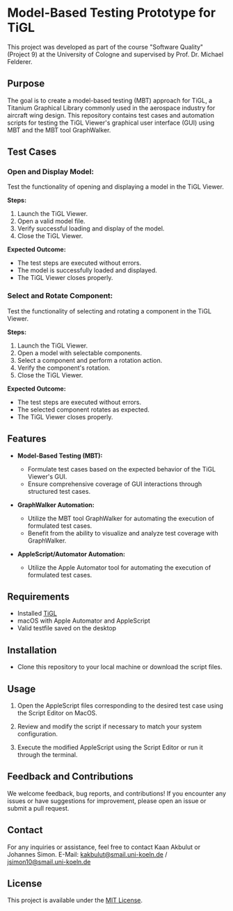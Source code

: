 # Model-Based Testing Prototype for TiGL

This project was developed as part of the course "Software Quality" (Project 9) at the University of Cologne and supervised by Prof. Dr. Michael Felderer.

## Purpose

The goal is to create a model-based testing (MBT) approach for TiGL, a Titanium Graphical Library commonly used in the aerospace industry for aircraft wing design. This repository contains test cases and automation scripts for testing the TiGL Viewer's graphical user interface (GUI) using MBT and the MBT tool GraphWalker.

## Test Cases

### Open and Display Model:

Test the functionality of opening and displaying a model in the TiGL Viewer.

**Steps:**
1. Launch the TiGL Viewer.
2. Open a valid model file.
3. Verify successful loading and display of the model.
4. Close the TiGL Viewer.

**Expected Outcome:**
- The test steps are executed without errors.
- The model is successfully loaded and displayed.
- The TiGL Viewer closes properly.

### Select and Rotate Component:

Test the functionality of selecting and rotating a component in the TiGL Viewer.

**Steps:**
1. Launch the TiGL Viewer.
2. Open a model with selectable components.
3. Select a component and perform a rotation action.
4. Verify the component's rotation.
5. Close the TiGL Viewer.

**Expected Outcome:**
- The test steps are executed without errors.
- The selected component rotates as expected.
- The TiGL Viewer closes properly.

## Features

- **Model-Based Testing (MBT):**
  - Formulate test cases based on the expected behavior of the TiGL Viewer's GUI.
  - Ensure comprehensive coverage of GUI interactions through structured test cases.

- **GraphWalker Automation:**
  - Utilize the MBT tool GraphWalker for automating the execution of formulated test cases.
  - Benefit from the ability to visualize and analyze test coverage with GraphWalker.

- **AppleScript/Automator Automation:**
  - Utilize the Apple Automator tool for automating the execution of formulated test cases.

## Requirements

- Installed [TiGL](https://github.com/DLR-SC/tigl)
- macOS with Apple Automator and AppleScript
- Valid testfile saved on the desktop

    
## Installation

- Clone this repository to your local machine or download the script files.

## Usage

1. Open the AppleScript files corresponding to the desired test case using the Script Editor on MacOS.

2. Review and modify the script if necessary to match your system configuration.

3. Execute the modified AppleScript using the Script Editor or run it through the terminal.

## Feedback and Contributions

We welcome feedback, bug reports, and contributions! If you encounter any issues or have suggestions for improvement, please open an issue or submit a pull request.

## Contact

For any inquiries or assistance, feel free to contact Kaan Akbulut or Johannes Simon.
E-Mail: kakbulut@smail.uni-koeln.de / jsimon10@smail.uni-koeln.de

## License
This project is available under the [MIT License](LICENSE).
